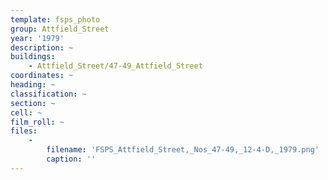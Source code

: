 ```yaml
---
template: fsps_photo
group: Attfield_Street
year: '1979'
description: ~
buildings:
    - Attfield_Street/47-49_Attfield_Street
coordinates: ~
heading: ~
classification: ~
section: ~
cell: ~
film_roll: ~
files:
    -
        filename: 'FSPS_Attfield_Street,_Nos_47-49,_12-4-D,_1979.png'
        caption: ''
---
```

